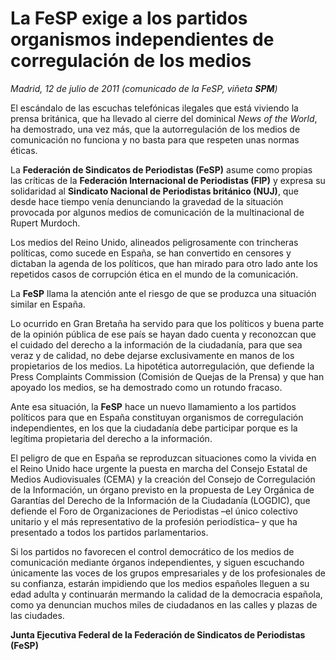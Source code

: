 # La FeSP exige a los partidos organismos independientes de corregulación de los medios

*Madrid, 12 de julio de 2011 (comunicado de la FeSP, viñeta **SPM**)*

El escándalo de las escuchas telefónicas ilegales que está viviendo la prensa británica, que ha llevado al cierre del dominical *News of the World*, ha demostrado, una vez más, que la autorregulación de los medios de comunicación no funciona y no basta para que respeten unas normas éticas.

La **Federación de Sindicatos de Periodistas (FeSP)** asume como propias las críticas de la **Federación Internacional de Periodistas (FIP)** y expresa su solidaridad al **Sindicato Nacional de Periodistas británico (NUJ)**, que desde hace tiempo venía denunciando la gravedad de la situación provocada por algunos medios de comunicación de la multinacional de Rupert Murdoch.

Los medios del Reino Unido, alineados peligrosamente con trincheras políticas, como sucede en España, se han convertido en censores y dictaban la agenda de los políticos, que han mirado para otro lado ante los repetidos casos de corrupción ética en el mundo de la comunicación.

La **FeSP** llama la atención ante el riesgo de que se produzca una situación similar en España.

Lo ocurrido en Gran Bretaña ha servido para que los políticos y buena parte de la opinión pública de ese país se hayan dado cuenta y reconozcan que el cuidado del derecho a la información de la ciudadanía, para que sea veraz y de calidad, no debe dejarse exclusivamente en manos de los propietarios de los medios. La hipotética autorregulación, que defiende la Press Complaints Commission (Comisión de Quejas de la Prensa) y que han apoyado los medios, se ha demostrado como un rotundo fracaso.

Ante esa situación, la **FeSP** hace un nuevo llamamiento a los partidos políticos para que en España constituyan organismos de corregulación independientes, en los que la ciudadanía debe participar porque es la legítima propietaria del derecho a la información.

El peligro de que en España se reproduzcan situaciones como la vivida en el Reino Unido hace urgente la puesta en marcha del Consejo Estatal de Medios Audiovisuales (CEMA) y la creación del Consejo de Corregulación de la Información, un órgano previsto en la propuesta de Ley Orgánica de Garantías del Derecho de la Información de la Ciudadanía (LOGDIC), que defiende el Foro de Organizaciones de Periodistas –el único colectivo unitario y el más representativo de la profesión periodística– y que ha presentado a todos los partidos parlamentarios.

Si los partidos no favorecen el control democrático de los medios de comunicación mediante órganos independientes, y siguen escuchando únicamente las voces de los grupos empresariales y de los profesionales de su confianza, estarán impidiendo que los medios españoles lleguen a su edad adulta y continuarán mermando la calidad de la democracia española, como ya denuncian muchos miles de ciudadanos en las calles y plazas de las ciudades.

**Junta Ejecutiva Federal de la Federación de Sindicatos de Periodistas (FeSP)**
